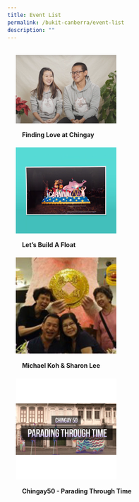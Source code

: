 ```yaml
---
title: Event List
permalink: /bukit-canberra/event-list
description: ""
---
```

<ul style="display: grid; grid-template-columns: repeat(auto-fit, minmax(228px, 1fr)); gap: 1rem; margin: 2rem 2vw; padding: 0; list-style-type: none;">
        <li>
            <div style="position: relative; display: block; height: 100%;  overflow: hidden; text-decoration: none;">
                <a href="/bukit-canberra/find-love-at-chingay" style="text-decoration:none;">
                    <img style="height:auto;width:228px;" src="/images/Events/finding%20love%20at%20chingay.png">
                    <div style="position: relative; display: flex; align-items: center; gap: 2em; padding: 1em 1em 0;">
                        <h3 style="font-size: 1em; margin: 0 0 .3em;">
                            Finding Love at Chingay
                        </h3>
                    </div>
                </a>
            </div>
        </li>
        <li>
            <div style="position: relative; display: block; height: 100%;  overflow: hidden; text-decoration: none;">
                <a href="/bukit-canberra/lets-build-a-float" style="text-decoration:none;">
                    <img style="height:auto;width:228px;" src="/images/Events/lets%20build%20a%20float.png">
                    <div style="position: relative; display: flex; align-items: center; gap: 2em; padding: 1em 1em 0;">
                        <h3 style="font-size: 1em; margin: 0 0 .3em;">
                            Let’s Build A Float
                        </h3>
                    </div>
                </a>
            </div>
        </li>
        <li>
            <div style="position: relative; display: block; height: 100%;  overflow: hidden; text-decoration: none;">
                <a href="/bukit-canberra/michael-koh-and-sharon-lee" style="text-decoration:none;">
                    <img style="height:auto;width:228px;" src="/images/Events/michael-koh-sharon-lee-50storiesimage.jpg">
                    <div style="position: relative; display: flex; align-items: center; gap: 2em; padding: 1em 1em 0;">
                        <h3 style="font-size: 1em; margin: 0 0 .3em;">
                            Michael Koh & Sharon Lee
                        </h3>
                    </div>
                </a>
            </div>
        </li>
        <li>
            <div style="position: relative; display: block; height: 100%;  overflow: hidden; text-decoration: none;">
                <a href="/bukit-canberra/chingay-50-parade-through-time" style="text-decoration:none;">
                    <img style="height:auto;width:228px;" src="/images/Events/chingay50---parading-through-time-50storiesimage.jpg">
                    <div style="position: relative; display: flex; align-items: center; gap: 2em; padding: 1em 1em 0;">
                        <h3 style="font-size: 1em; margin: 0 0 .3em;">
                            Chingay50 - Parading Through Time
                        </h3>
                    </div>
                </a>
            </div>
        </li>
    </ul>